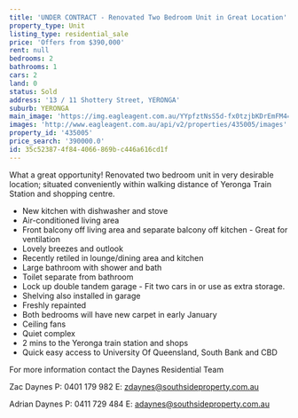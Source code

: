 ```yaml
---
title: 'UNDER CONTRACT - Renovated Two Bedroom Unit in Great Location'
property_type: Unit
listing_type: residential_sale
price: 'Offers from $390,000'
rent: null
bedrooms: 2
bathrooms: 1
cars: 2
land: 0
status: Sold
address: '13 / 11 Shottery Street, YERONGA'
suburb: YERONGA
main_image: 'https://img.eagleagent.com.au/YYpfztNsS5d-fx0tzjbKDrEmFM4=/1280x854/smart/https://s3-us-west-2.amazonaws.com/eagleagent-orig/images/6819706/106228642-image-M.jpg'
images: 'http://www.eagleagent.com.au/api/v2/properties/435005/images'
property_id: '435005'
price_search: '390000.0'
id: 35c52387-4f84-4066-869b-c446a616cd1f
---
```

What a great opportunity! Renovated two bedroom unit in very desirable location; situated conveniently within walking distance of Yeronga Train Station and shopping centre.

*  New kitchen with dishwasher and stove
*  Air-conditioned living area
*  Front balcony off living area and separate balcony off kitchen - Great for ventilation
*  Lovely breezes and outlook
*  Recently retiled in lounge/dining area and kitchen
*  Large bathroom with shower and bath
*  Toilet separate from bathroom
*  Lock up double tandem garage - Fit two cars in or use as extra storage.
*  Shelving also installed in garage
*  Freshly repainted
*  Both bedrooms will have new carpet in early January
*  Ceiling fans
*  Quiet complex
*  2 mins to the Yeronga train station and shops
*  Quick easy access to University Of Queensland, South Bank and CBD

For more information contact the Daynes Residential Team

Zac Daynes
P: 0401 179 982
E: zdaynes@southsideproperty.com.au

Adrian Daynes
P: 0411 729 484
E: adaynes@southsideproperty.com.au